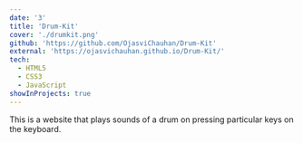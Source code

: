 ```yaml
---
date: '3'
title: 'Drum-Kit'
cover: './drumkit.png'
github: 'https://github.com/OjasviChauhan/Drum-Kit'
external: 'https://ojasvichauhan.github.io/Drum-Kit/'
tech:
  - HTML5
  - CSS3
  - JavaScript
showInProjects: true
---
```


This is a website that plays sounds of a drum on pressing particular keys on the keyboard.
